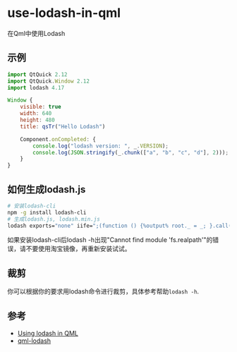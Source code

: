 # use-lodash-in-qml
在Qml中使用Lodash

## 示例

```js
import QtQuick 2.12
import QtQuick.Window 2.12
import lodash 4.17

Window {
    visible: true
    width: 640
    height: 480
    title: qsTr("Hello Lodash")

    Component.onCompleted: {
        console.log("lodash version: ", _.VERSION);
        console.log(JSON.stringify(_.chunk(["a", "b", "c", "d"], 2)));
    }
}
```

## 如何生成lodash.js

```bash
# 安装lodash-cli
npm -g install lodash-cli
# 生成lodash.js, lodash.min.js
lodash exports="none" iife=";(function () {%output% root._ = _; }.call(this));" -o lodash.js
```
如果安装lodash-cli后lodash -h出现"Cannot find module 'fs.realpath'"的错误，请不要使用淘宝镜像，再重新安装试试。

## 裁剪

你可以根据你的要求用lodash命令进行裁剪，具体参考帮助`lodash -h`.

## 参考

- [Using lodash in QML](https://medium.com/@benlaud/using-lodash-in-qml-e7c36b0df0e1)
- [qml-lodash](https://bitbucket.org/gooroo/qml-lodash)
